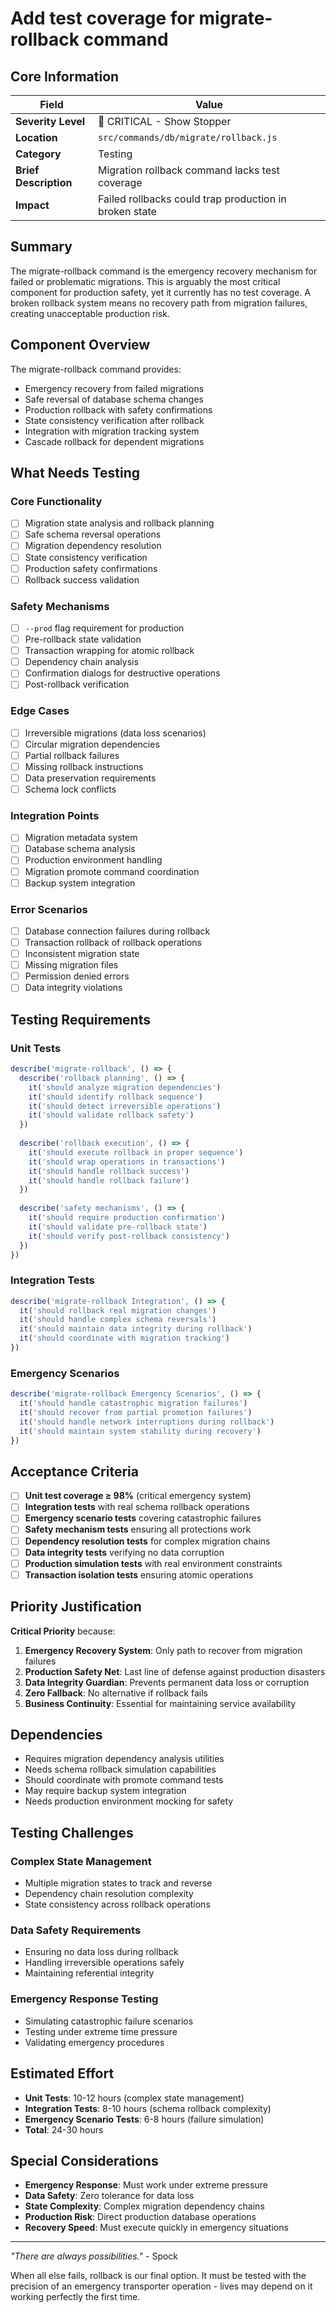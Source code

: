 # Add test coverage for migrate-rollback command

## Core Information

| Field | Value |
|-------|-------|
| **Severity Level** | 🔴 CRITICAL - Show Stopper |
| **Location** | `src/commands/db/migrate/rollback.js` |
| **Category** | Testing |
| **Brief Description** | Migration rollback command lacks test coverage |
| **Impact** | Failed rollbacks could trap production in broken state |

## Summary

The migrate-rollback command is the emergency recovery mechanism for failed or problematic migrations. This is arguably the most critical component for production safety, yet it currently has no test coverage. A broken rollback system means no recovery path from migration failures, creating unacceptable production risk.

## Component Overview

The migrate-rollback command provides:
- Emergency recovery from failed migrations
- Safe reversal of database schema changes
- Production rollback with safety confirmations
- State consistency verification after rollback
- Integration with migration tracking system
- Cascade rollback for dependent migrations

## What Needs Testing

### Core Functionality
- [ ] Migration state analysis and rollback planning
- [ ] Safe schema reversal operations
- [ ] Migration dependency resolution
- [ ] State consistency verification
- [ ] Production safety confirmations
- [ ] Rollback success validation

### Safety Mechanisms
- [ ] `--prod` flag requirement for production
- [ ] Pre-rollback state validation
- [ ] Transaction wrapping for atomic rollback
- [ ] Dependency chain analysis
- [ ] Confirmation dialogs for destructive operations
- [ ] Post-rollback verification

### Edge Cases
- [ ] Irreversible migrations (data loss scenarios)
- [ ] Circular migration dependencies
- [ ] Partial rollback failures
- [ ] Missing rollback instructions
- [ ] Data preservation requirements
- [ ] Schema lock conflicts

### Integration Points
- [ ] Migration metadata system
- [ ] Database schema analysis
- [ ] Production environment handling
- [ ] Migration promote command coordination
- [ ] Backup system integration

### Error Scenarios
- [ ] Database connection failures during rollback
- [ ] Transaction rollback of rollback operations
- [ ] Inconsistent migration state
- [ ] Missing migration files
- [ ] Permission denied errors
- [ ] Data integrity violations

## Testing Requirements

### Unit Tests
```javascript
describe('migrate-rollback', () => {
  describe('rollback planning', () => {
    it('should analyze migration dependencies')
    it('should identify rollback sequence')
    it('should detect irreversible operations')
    it('should validate rollback safety')
  })
  
  describe('rollback execution', () => {
    it('should execute rollback in proper sequence')
    it('should wrap operations in transactions')
    it('should handle rollback success')
    it('should handle rollback failure')
  })
  
  describe('safety mechanisms', () => {
    it('should require production confirmation')
    it('should validate pre-rollback state')
    it('should verify post-rollback consistency')
  })
})
```

### Integration Tests
```javascript
describe('migrate-rollback Integration', () => {
  it('should rollback real migration changes')
  it('should handle complex schema reversals')
  it('should maintain data integrity during rollback')
  it('should coordinate with migration tracking')
})
```

### Emergency Scenarios
```javascript
describe('migrate-rollback Emergency Scenarios', () => {
  it('should handle catastrophic migration failures')
  it('should recover from partial promotion failures')
  it('should handle network interruptions during rollback')
  it('should maintain system stability during recovery')
})
```

## Acceptance Criteria

- [ ] **Unit test coverage ≥ 98%** (critical emergency system)
- [ ] **Integration tests** with real schema rollback operations
- [ ] **Emergency scenario tests** covering catastrophic failures
- [ ] **Safety mechanism tests** ensuring all protections work
- [ ] **Dependency resolution tests** for complex migration chains
- [ ] **Data integrity tests** verifying no data corruption
- [ ] **Production simulation tests** with real environment constraints
- [ ] **Transaction isolation tests** ensuring atomic operations

## Priority Justification

**Critical Priority** because:
1. **Emergency Recovery System**: Only path to recover from migration failures
2. **Production Safety Net**: Last line of defense against production disasters
3. **Data Integrity Guardian**: Prevents permanent data loss or corruption
4. **Zero Fallback**: No alternative if rollback fails
5. **Business Continuity**: Essential for maintaining service availability

## Dependencies

- Requires migration dependency analysis utilities
- Needs schema rollback simulation capabilities
- Should coordinate with promote command tests
- May require backup system integration
- Needs production environment mocking for safety

## Testing Challenges

### Complex State Management
- Multiple migration states to track and reverse
- Dependency chain resolution complexity
- State consistency across rollback operations

### Data Safety Requirements
- Ensuring no data loss during rollback
- Handling irreversible operations safely
- Maintaining referential integrity

### Emergency Response Testing
- Simulating catastrophic failure scenarios
- Testing under extreme time pressure
- Validating emergency procedures

## Estimated Effort

- **Unit Tests**: 10-12 hours (complex state management)
- **Integration Tests**: 8-10 hours (schema rollback complexity)
- **Emergency Scenario Tests**: 6-8 hours (failure simulation)
- **Total**: 24-30 hours

## Special Considerations

- **Emergency Response**: Must work under extreme pressure
- **Data Safety**: Zero tolerance for data loss
- **State Complexity**: Complex migration dependency chains
- **Production Risk**: Direct production database operations
- **Recovery Speed**: Must execute quickly in emergency situations

---

*"There are always possibilities."* - Spock

When all else fails, rollback is our final option. It must be tested with the precision of an emergency transporter operation - lives may depend on it working perfectly the first time.
